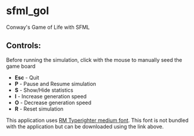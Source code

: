 # sfml_gol

Conway's Game of Life with SFML

## Controls:
Before running the simulation, click with the mouse to manually seed the game board

 * **Esc** - Quit
 * **P** - Pause and Resume simulation
 * **S** - Show/Hide statistics
 * **I** - Increase generation speed
 * **O** - Decrease generation speed
 * **R** - Reset simulation

This application uses [RM Typerighter medium font](https://www.1001fonts.com/rm-typerighter-medium-font.html).
This font is not bundled with the application but can be downloaded using the link above.
